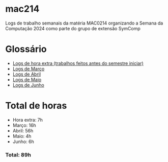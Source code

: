 # mac214
Logs de trabalho semanais da matéria MAC0214 organizando a Semana da Computação 2024 como parte do grupo de extensão SymComp

# Glossário
- [Logs de hora extra (trabalhos feitos antes do semestre iniciar)](https://github.com/clair-de-lume/mac214/blob/main/logs/hora-extra.md)
- [Logs de Março](https://github.com/clair-de-lume/mac214/blob/main/logs/março.md)
- [Logs de Abril](https://github.com/clair-de-lume/mac214/blob/main/logs/abril.md)
- [Logs de Maio](https://github.com/clair-de-lume/mac214/blob/main/logs/maio.md)
- [Logs de Junho](https://github.com/clair-de-lume/mac214/blob/main/logs/junho.md)

# Total de horas
- Hora extra: 7h
- Março: 16h
- Abril: 56h
- Maio: 4h
- Junho: 6h
### Total: 89h
